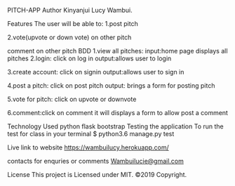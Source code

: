 PITCH-APP
Author
Kinyanjui Lucy Wambui. 

Features
The user will be able to:
1.post pitch

2.vote(upvote or down vote) on other pitch

comment on other pitch
BDD
1.view all pitches: input:home page displays all pitches 2.login: click on log in output:allows user to login

3.create account: click on signin output:allows user to sign in

4.post a pitch: click on post pitch output: brings a form for posting pitch

5.vote for pitch: click on upvote or downvote

6.comment:click on comment it will displays a form to allow post a comment

Technology Used
python
flask
bootstrap
Testing the application
To run the test for class in your terminal
$ python3.6 manage.py test

Live link to website
https://wambuilucy.herokuapp.com/

contacts
for enquries or comments
Wambuilucie@gmail.com

License
This project is Licensed under MIT. ©2019 Copyright.